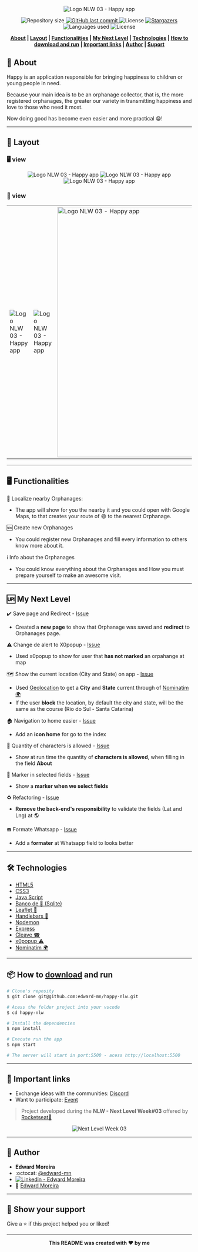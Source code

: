 <p align="center">
  <img src="./public/Wallpapers/logo_happy.svg" alt="Logo NLW 03 - Happy app"/>
</p>

<p align="center">	
  <img alt="Repository size" src="https://img.shields.io/github/repo-size/edward-mn/happy-nlw?color=CEDEE5">

  <a href="https://github.com/edward-mn/happy-nlw/commits/master">
    <img alt="GitHub last commit" src="https://img.shields.io/github/last-commit/edward-mn/happy-nlw?color=29B6D1">
  </a> 
  
  <img alt="License" src="https://img.shields.io/badge/license-MIT-cca714">
  
  <a href="https://github.com/edward-mn/happy-nlw/stargazers">
    <img alt="Stargazers" src="https://img.shields.io/github/stars/edward-mn/happy-nlw?color=CEDEE5&logo=github">
  </a>
  
  <img alt="Languages used" src="https://img.shields.io/github/languages/count/edward-mn/happy-nlw?color=29B6D1">
  
  <img alt="License" src="https://img.shields.io/badge/trail-discovery-cca714">   
</p>

<strong>
  <p align="center">
    <a href="#-about">About</a> |
    <a href="#-layout">Layout</a> |
    <a href="#-functionalities">Functionalities</a> |
    <a href="#-my-next-level">My Next Level</a> | 
    <a href="#-technologies">Technologies</a> |
    <a href="#-how-to-download-and-run">How to download and run</a> | 
    <a href="#-important-links">Important links</a> | 
    <a href="#-author">Author</a> | 
    <a href="#-show-your-support">Suport</a>
  </p>
</strong>

## 💁 About
Happy is an application responsible for bringing happiness to children or young people in need.

Because your main idea is to be an orphanage collector, that is, the more registered orphanages, the greater our variety in transmitting happiness and love to those who need it most.

Now doing good has become even easier and more practical 😁!

---

## 🎨 Layout

### 🖥 view

<p align="center">
  <img src="./public/layout/computer_index.png" alt="Logo NLW 03 - Happy app"/>
  <img src="./public/layout/computer_save.png" alt="Logo NLW 03 - Happy app"/>
  <img src="./public/layout/map_orphanages.png" alt="Logo NLW 03 - Happy app"/>
</p>

### 📱 view

<center>
<table>
  <tr>
      <td><img align="center" src="./public/layout/phone_index.png" alt="Logo NLW 03 - Happy app"/></td>
      <td><img align="center" src="./public/layout/phone_save.png" alt="Logo NLW 03 - Happy app"/></td>
      <td><img height="682px" align="center" src="./public/layout/orphanage.png" alt="Logo NLW 03 - Happy app"/></td>
  </tr>  
</table>
</center>

---

## 🖥 Functionalities

:round_pushpin: Localize nearby Orphanages:
- The app will show for you the nearby it and you could open with Google Maps, to that creates your route of :smile: to the nearest Orphanage.

:new: Create new Orphanages
- You could register new Orphanages and fill every information to others know more about it.

:information_source: Info about the Orphanages
- You could know everything about the Orphanages and How you must prepare yourself to make an awesome visit.

---

## 🆙 My Next Level

:heavy_check_mark: Save page and Redirect - [Issue](https://github.com/edward-mn/happy-nlw/issues/15)
- Created a **new page** to show that Orphanage was saved and **redirect** to Orphanages page.

⚠ Change de alert to X0popup - [Issue](https://github.com/edward-mn/happy-nlw/issues/12)
- Used x0popup to show for user that **has not marked** an orpahange at map

🗺 Show the current location (City and State) on app - [Issue](https://github.com/edward-mn/happy-nlw/issues/11)
- Used [Geolocation](https://developers.google.com/maps/documentation/javascript/examples/map-geolocation) to get a **City** and **State** current through of [Nominatim 🌍](https://github.com/osm-search/Nominatim)
- If the user **block** the location, by default the city and state, will be the same as the course (Rio do Sul - Santa Catarina)

🏠 Navigation to home easier - [Issue](https://github.com/edward-mn/happy-nlw/issues/9)
- Add an **icon home** for go to the index

👀 Quantity of characters is allowed - [Issue](https://github.com/edward-mn/happy-nlw/issues/7)
- Show at run time the quantity of **characters is allowed**, when filling in the field **About**

📌 Marker in selected fields - [Issue](https://github.com/edward-mn/happy-nlw/issues/3)
- Show a **marker when we select fields**

♻ Refactoring - [Issue](https://github.com/edward-mn/happy-nlw/issues/2)
- **Remove the back-end's responsibility** to validate the fields (Lat and Lng) at 🌎

☎️ Formate Whatsapp - [Issue](https://github.com/edward-mn/happy-nlw/issues/1)
- Add a **formater** at Whatsapp field to looks better

---

## 🛠 Technologies 
- [HTML5](https://pt.wikipedia.org/wiki/HTML5)
- [CSS3](https://pt.wikipedia.org/wiki/CSS3)
- [Java Script](https://www.javascript.com/)
- [Banco de 🎲 (Sqlite)](https://www.sqlite.org/index.html)
- [Leaflet 🍃](https://leafletjs.com/)
- [Handlebars 🧔](https://github.com/handlebars-lang/handlebars.js)
- [Nodemon](https://github.com/remy/nodemon)
- [Express](https://github.com/expressjs/express)
- [Cleave ☎](https://github.com/nosir/cleave.js)
- [x0popup ⚠](https://github.com/gao-sun/x0popup)
- [Nominatim 🌍](https://github.com/osm-search/Nominatim)

---

## 📦 How to [download](https://github.com/edward-mn/happy-nlw/archive/master.zip) and run
```bash
# Clone's reposity
$ git clone git@github.com:edward-mn/happy-nlw.git

# Acess the folder project into your vscode
$ cd happy-nlw

# Install the dependencies
$ npm install

# Execute run the app 
$ npm start

# The server will start in port:5500 - acess http://localhost:5500
```
---

## 🔗 Important links

- Exchange ideas with the communities: [Discord](https://discord.com/invite/as33qEE)
- Want to participate: [Event](https://nextlevelweek.com/inscricao/3)

> Project developed during the **NLW - Next Level Week#03** offered by [Rocketseat🚀](https://rocketseat.com.br/)

<p align="center">
  <img src="./public/Wallpapers/NLW_03_1920x1080.png" alt="Next Level Week 03" title="Some"/>
</p>

---

## 🦹‍ Author

* **Edward Moreira**
* :octocat: [@edward-mn](https://github.com/edward-mn)
* <a href="https://www.linkedin.com/in/edward-moreira-5b3056115/">
    <img alt="Linkedin - Edward Moreira" src="https://img.shields.io/badge/-Edward--Moreira-blue?style=flat-square&logo=Linkedin&logoColor=white&link=https://www.linkedin.com/in/edward-moreira-5b3056115/">
  </a> 
* :rocket: [Edward Moreira](https://app.rocketseat.com.br/me/edward-moreira-do-nascimento-02578)

---

## 🤝 Show your support

Give a ⭐️ if this project helped you or liked!

***

<strong>
  <p align="center"> This README was created with ❤️ by me </p>
</strong>
